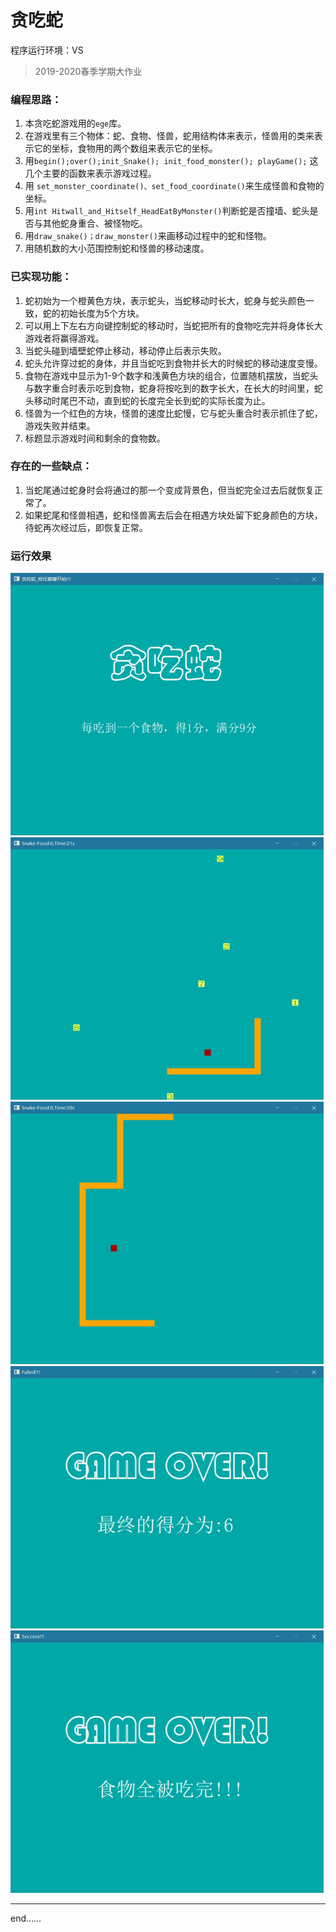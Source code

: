 # 贪吃蛇

程序运行环境：VS

> 2019-2020春季学期大作业 

### 编程思路：

1. 本贪吃蛇游戏用的`ege`库。
2. 在游戏里有三个物体：蛇、食物、怪兽，蛇用结构体来表示，怪兽用的类来表示它的坐标，食物用的两个数组来表示它的坐标。
3. 用`begin();over();init_Snake(); init_food_monster(); playGame();` 这几个主要的函数来表示游戏过程。
4. 用 `set_monster_coordinate()、set_food_coordinate()`来生成怪兽和食物的坐标。
5. 用`int Hitwall_and_Hitself_HeadEatByMonster()`判断蛇是否撞墙、蛇头是否与其他蛇身重合、被怪物吃。
6. 用`draw_snake()；draw_monster()`来画移动过程中的蛇和怪物。
7. 用随机数的大小范围控制蛇和怪兽的移动速度。

### 已实现功能：

1. 蛇初始为一个橙黄色方块，表示蛇头，当蛇移动时长大，蛇身与蛇头颜色一致，蛇的初始长度为5个方块。
2. 可以用上下左右方向键控制蛇的移动时，当蛇把所有的食物吃完并将身体长大游戏者将赢得游戏。
3. 当蛇头碰到墙壁蛇停止移动，移动停止后表示失败。
4. 蛇头允许穿过蛇的身体，并且当蛇吃到食物并长大的时候蛇的移动速度变慢。
5. 食物在游戏中显示为1-9个数字和浅黄色方块的组合，位置随机摆放，当蛇头与数字重合时表示吃到食物，蛇身将按吃到的数字长大，在长大的时间里，蛇头移动时尾巴不动，直到蛇的长度完全长到蛇的实际长度为止。
6. 怪兽为一个红色的方块，怪兽的速度比蛇慢，它与蛇头重合时表示抓住了蛇，游戏失败并结束。
7. 标题显示游戏时间和剩余的食物数。

### 存在的一些缺点：

1. 当蛇尾通过蛇身时会将通过的那一个变成背景色，但当蛇完全过去后就恢复正常了。
2. 如果蛇尾和怪兽相遇，蛇和怪兽离去后会在相遇方块处留下蛇身颜色的方块，待蛇再次经过后，即恢复正常。

### 运行效果

<img src="./pic/start.jpg" alt="start" style="zoom:50%;" />

<img src="./pic/game.jpg" alt="game" style="zoom:50%;" />

<img src="./pic/success.jpg" alt="success" style="zoom:50%;" />

<img src="./pic/bad.jpg" alt="bad" style="zoom:50%;" />

<img src="./pic/end.jpg" alt="end" style="zoom:50%;" />

---

end……